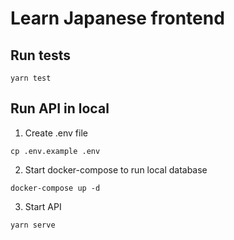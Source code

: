 # Learn Japanese frontend

## Run tests

```
yarn test
```

## Run API in local

1. Create .env file

```
cp .env.example .env
```

2. Start docker-compose to run local database

```
docker-compose up -d
```

3. Start API

```
yarn serve
```
